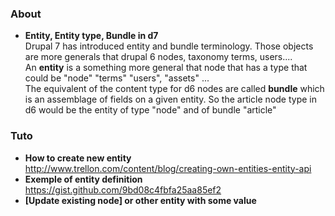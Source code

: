 ### About 

* **Entity, Entity type, Bundle in d7**   
Drupal 7 has introduced entity and bundle terminology. 
Those objects are more generals that drupal 6 nodes, taxonomy terms, users....   
An **entity** is a something more general that node that has a type that could be "node" "terms" "users", "assets" ...    
The equivalent of the content type for d6 nodes are called **bundle** which is an assemblage of fields on a given entity. So the article node type in d6 would be the entity of type "node" and of bundle "article"


### Tuto
* **How to create new entity**   
http://www.trellon.com/content/blog/creating-own-entities-entity-api
* **Exemple of entity definition**  
https://gist.github.com/9bd08c4fbfa25aa85ef2
* **[Update existing node] or other entity with some value**
